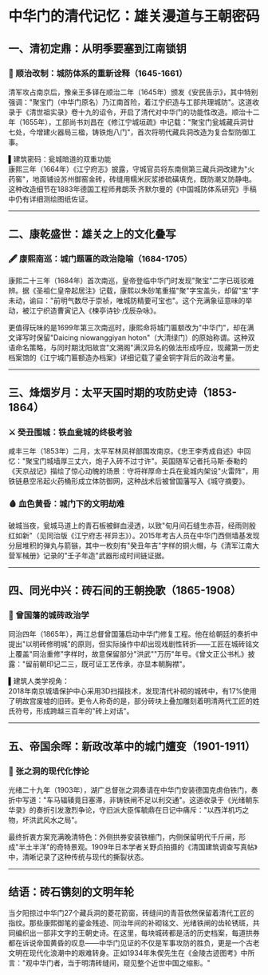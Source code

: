 # 中华门的清代记忆：雄关漫道与王朝密码

## 一、清初定鼎：从明季要塞到江南锁钥

### 🏰 顺治改制：城防体系的重新诠释（1645-1661）

清军攻占南京后，豫亲王多铎在顺治二年（1645年）颁发《安民告示》，其中特别强调："聚宝门（中华门原名）乃江南首险，着江宁织造与工部共理城防"。这道收录于《清世祖实录》卷十九的诏令，开启了清代对中华门的功能性改造。顺治十二年（1655年），工部尚书刘昌在《修江宁城垣疏》中记载："聚宝门瓮城藏兵洞廿七处，今增建火器局三楹，铸铁炮八门"，首次将明代藏兵洞改造为复合型防御工事。

▌建筑密码：瓮城暗道的双重功能  
康熙三年（1664年）《江宁府志》披露，守城官员将东南侧第三藏兵洞改建为"火药窖"，地面铺设苏州御窑金砖，砖缝用糯米灰浆掺硫磺填充，既防潮又防静电。这种改造细节在1883年德国工程师弗朗茨·齐默尔曼的《中国城防体系研究》手稿中仍有详细测绘图纸佐证。

---

## 二、康乾盛世：雄关之上的文化叠写

### 🖋️ 康熙南巡：城门题匾的政治隐喻（1684-1705）

康熙二十三年（1684年）首次南巡，皇帝登临中华门时发现"聚宝"二字已斑驳难辨。据《圣祖仁皇帝起居注》记载，康熙以朱砂笔重描"聚"字宝盖头，却留"宝"字未动，谕曰："前明气数尽于崇祯，唯城防精要可宝也"。这个充满象征意味的举动，被江宁织造曹寅记入《楝亭诗钞·戊辰杂咏》。

更值得玩味的是1699年第三次南巡时，康熙命将城门匾额改为"中华门"，却在满文译写时保留"Daicing niowanggiyan hoton"（大清绿门）的原始称谓。这种双语命名策略，与同时期沈阳故宫"文溯阁"满汉异名的做法形成呼应，现藏第一历史档案馆的《江宁城门匾额造办档案》详细记载了鎏金铜字背后的政治考量。

---

## 三、烽烟岁月：太平天国时期的攻防史诗（1853-1864）

### ⚔️ 癸丑围城：铁血瓮城的终极考验

咸丰三年（1853年）二月，太平军林凤祥部围攻南京。《忠王李秀成自述》中回忆："聚宝门城墙厚三丈六，炮子入砖不过寸许"。英国随军记者托马斯·泰勒的《天京战记》描绘了惊心动魄的场景：守将祥厚命士兵在瓮城内架设"火雷阵"，用铁链悬空吊起火药桶形成立体防御网，这种战术后被曾国藩写入《城守摘要》。

### 🩸 血色黄昏：城门下的文明劫难

破城当夜，瓮城马道上的青石板被鲜血浸透，以致"旬月间石缝生赤苔，经雨则殷红如新"（见同治版《江宁府志·祥异志》）。2015年考古人员在中华门西侧墙基发现分层堆积的弹丸与箭镞，其中一枚刻有"癸丑年吉"字样的铜火帽，与《清军江南大营军械册》记录的"壬子年造"武器形成时间链证据。

---

## 四、同光中兴：砖石间的王朝挽歌（1865-1908）

### 🧱 曾国藩的城砖政治学

同治四年（1865年），两江总督曾国藩启动中华门修复工程。他在给朝廷的奏折中提出"以明砖修明城"的原则，但实际操作中却出现戏剧性转折——工匠在城砖铭文上覆盖"同治重修"字样时，故意保留部分"洪武""万历"年号。《曾文正公书札》披露："留前朝印记二三，既可证工艺传承，亦显本朝胸襟"。

▌建筑人类学视角：  
2018年南京城墙保护中心采用3D扫描技术，发现清代补砌的城砖中，有17%使用了明故宫废墟的旧砖。更令人称奇的是，部分砖块上叠加雕刻着明清两代工匠的姓氏符号，形成跨越三百年的"砖上对话"。

---

## 五、帝国余晖：新政改革中的城门嬗变（1901-1911）

### 🚂 张之洞的现代化悖论

光绪二十九年（1903年），湖广总督张之洞奏请在中华门安装德国克虏伯铁门，奏折中写道："车马辐辏竟日塞滞，非铸铁闸不足以利交通"。这道收录于《光绪朝东华录》的奏折引发激烈争论，守旧派大臣恽毓鼎在日记中痛斥："以西洋机巧之物，坏洪武风水之局"。

最终折衷方案充满晚清特色：外侧拱券安装铁栅门，内侧保留明代千斤闸，形成"半土半洋"的奇特景观。1909年日本学者关野贞拍摄的《清国建筑调查写真帖》中，清晰记录了这种传统与现代的撕裂状态。

---

## 结语：砖石镌刻的文明年轮

当夕阳掠过中华门27个藏兵洞的菱花箭窗，砖缝间的青苔依然保留着清代工匠的指纹。那些康熙御笔的鎏金残迹、同治年间的补砌铭文、光绪铁闸的齿轮锈斑，共同编织出一部非文字的王朝史诗。在这里，每块城砖都是活的历史档案，每道拱券都在诉说帝国黄昏的叹息——中华门见证的不仅是军事攻防的胜负，更是一个古老文明在现代化浪潮中的艰难转身。正如1934年朱偰先生在《金陵古迹图考》中所言："观中华门者，当于明清砖缝间，窥见整个近世中国之缩影。" 